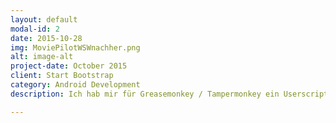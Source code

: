 ```yaml
---
layout: default
modal-id: 2
date: 2015-10-28
img: MoviePilotWSWnachher.png
alt: image-alt
project-date: October 2015
client: Start Bootstrap
category: Android Development
description: Ich hab mir für Greasemonkey / Tampermonkey ein Userscript geschrieben, dass mir auf Moviepilot.de anzeigt, wo ein Film/Serie per Stream geguckt werden kann. Die Daten werden von justwatch.com bezogen. Durch Auskommentieren der Werte in der moviepilotWSW.user.js kann man bestimmen was angezeigt werden soll. Zum Beispiel kann man einstellen, dass nur Amazon per Flatrate angezeigt werden soll.

---
```

